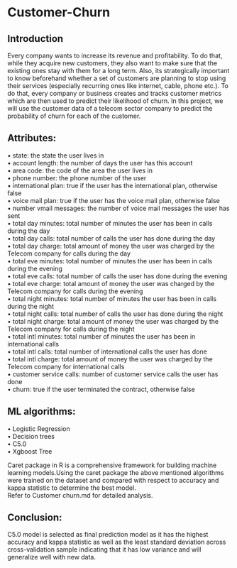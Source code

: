 # Customer-Churn

## Introduction      
Every company wants to increase its revenue and profitability. To do that, while they acquire new customers, they also want to make sure that the existing ones stay with them for a long term. Also, its strategically important to know beforehand whether a set of customers are planning to stop using their services (especially recurring ones like internet, cable, phone etc.). To do that, every company or business creates and tracks customer metrics which are then used to predict their likelihood of churn. In this project, we will use the customer data of a telecom sector company to predict the probability of churn for each of the customer.    

## Attributes:   
•	state: the state the user lives in   
•	account length: the number of days the user has this account   
•	area code: the code of the area the user lives in   
•	phone number: the phone number of the user    
•	international plan: true if the user has the international plan, otherwise false   
•	voice mail plan: true if the user has the voice mail plan, otherwise false   
•	number vmail messages: the number of voice mail messages the user has sent   
•	total day minutes: total number of minutes the user has been in calls during the day   
•	total day calls: total number of calls the user has done during the day    
•	total day charge: total amount of money the user was charged by the Telecom company for calls during the day    
•	total eve minutes: total number of minutes the user has been in calls during the evening    
•	total eve calls: total number of calls the user has done during the evening    
•	total eve charge: total amount of money the user was charged by the Telecom company for calls during the evening    
•	total night minutes: total number of minutes the user has been in calls during the night    
•	total night calls: total number of calls the user has done during the night     
•	total night charge: total amount of money the user was charged by the Telecom company for calls during the night    
•	total intl minutes: total number of minutes the user has been in international calls     
•	total intl calls: total number of international calls the user has done    
•	total intl charge: total amount of money the user was charged by the Telecom company for international calls     
•	customer service calls: number of customer service calls the user has done     
•	churn: true if the user terminated the contract, otherwise false    

## ML algorithms:      
•	Logistic Regression      
•	Decision trees      
•	C5.0     
•	Xgboost Tree    

Caret package in R is a comprehensive framework for building machine learning models.Using the caret package the above mentioned algorithms were trained on the dataset and compared with respect to accuracy and kappa statistic to determine the best model.       
Refer to Customer churn.md for detailed analysis.     

## Conclusion:      
C5.0 model is selected as final prediction model as it has the highest accuracy and kappa statistic as well as the least standard deviation across cross-validation sample indicating that it has low variance and will generalize well with new data.      
